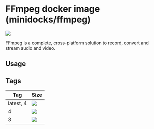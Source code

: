 FFmpeg docker image (minidocks/ffmpeg)
======================================

![](https://upload.wikimedia.org/wikipedia/commons/thumb/5/5f/FFmpeg_Logo_new.svg/320px-FFmpeg_Logo_new.svg.png)

FFmpeg is a complete, cross-platform solution to record, convert and stream audio and video.

Usage
-----



Tags
----

 Tag       | Size
 --------- | ----
 latest, 4 | [![](https://images.microbadger.com/badges/image/minidocks/ffmpeg.svg)](https://microbadger.com/images/minidocks/ffmpeg)
 4         | [![](https://images.microbadger.com/badges/image/minidocks/ffmpeg:4.svg)](https://microbadger.com/images/minidocks/ffmpeg:4)
 3         | [![](https://images.microbadger.com/badges/image/minidocks/ffmpeg:3.svg)](https://microbadger.com/images/minidocks/ffmpeg:3)
